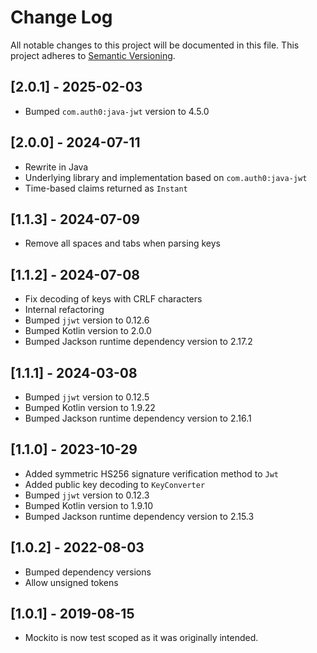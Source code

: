 # Change Log
All notable changes to this project will be documented in this file.
This project adheres to [Semantic Versioning](http://semver.org/).

## [2.0.1] - 2025-02-03
- Bumped `com.auth0:java-jwt` version to 4.5.0

## [2.0.0] - 2024-07-11
- Rewrite in Java
- Underlying library and implementation based on `com.auth0:java-jwt`
- Time-based claims returned as `Instant`

## [1.1.3] - 2024-07-09
- Remove all spaces and tabs when parsing keys

## [1.1.2] - 2024-07-08
- Fix decoding of keys with CRLF characters
- Internal refactoring
- Bumped `jjwt` version to 0.12.6
- Bumped Kotlin version to 2.0.0
- Bumped Jackson runtime dependency version to 2.17.2

## [1.1.1] - 2024-03-08
- Bumped `jjwt` version to 0.12.5
- Bumped Kotlin version to 1.9.22
- Bumped Jackson runtime dependency version to 2.16.1

## [1.1.0] - 2023-10-29
- Added symmetric HS256 signature verification method to `Jwt`
- Added public key decoding to `KeyConverter`
- Bumped `jjwt` version to 0.12.3
- Bumped Kotlin version to 1.9.10
- Bumped Jackson runtime dependency version to 2.15.3

## [1.0.2] - 2022-08-03
- Bumped dependency versions
- Allow unsigned tokens

## [1.0.1] - 2019-08-15
- Mockito is now test scoped as it was originally intended.